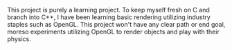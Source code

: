 This project is purely a learning project. To keep myself fresh on C and branch into C++, I 
have been learning basic rendering utilizing industry staples such as OpenGL.
This project won't have any clear path or end goal, moreso experiments utilizing
OpenGL to render objects and play with their physics.
